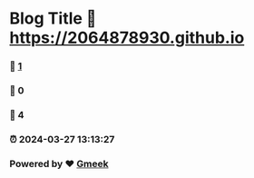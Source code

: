 # Blog Title :link: https://2064878930.github.io 
### :page_facing_up: [1](https://2064878930.github.io/tag.html) 
### :speech_balloon: 0 
### :hibiscus: 4 
### :alarm_clock: 2024-03-27 13:13:27 
### Powered by :heart: [Gmeek](https://github.com/Meekdai/Gmeek)
